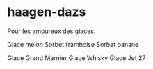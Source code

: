 # haagen-dazs
Pour les amoureux des glaces.

Glace melon
Sorbet framboise
Sorbet banane

Glace Grand Marnier
Glace Whisky
Glace Jet 27
